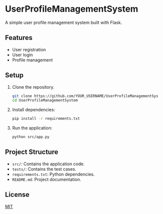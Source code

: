 # UserProfileManagementSystem

A simple user profile management system built with Flask.

## Features
- User registration
- User login
- Profile management

## Setup

1. Clone the repository.
    ```sh
    git clone https://github.com/YOUR_USERNAME/UserProfileManagementSystem.git
    cd UserProfileManagementSystem
    ```
2. Install dependencies:
    ```sh
    pip install -r requirements.txt
    ```
3. Run the application:
    ```sh
    python src/app.py
    ```

## Project Structure
- `src/`: Contains the application code.
- `tests/`: Contains the test cases.
- `requirements.txt`: Python dependencies.
- `README.md`: Project documentation.

## License
[MIT](LICENSE)

